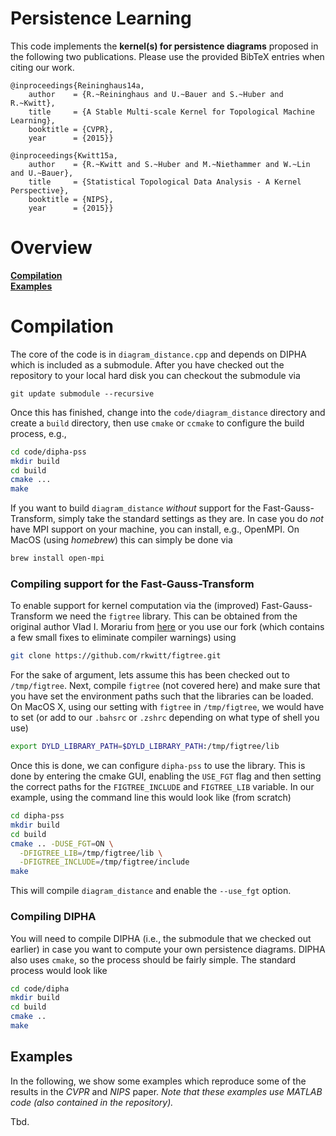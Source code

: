 # **Persistence Learning**

This code implements the **kernel(s) for persistence diagrams** proposed in the following
two publications. Please use the provided BibTeX entries when citing our work.

```
@inproceedings{Reininghaus14a,
    author    = {R.~Reininghaus and U.~Bauer and S.~Huber and R.~Kwitt},
    title     = {A Stable Multi-scale Kernel for Topological Machine Learning},
    booktitle = {CVPR},
    year      = {2015}}
```
```
@inproceedings{Kwitt15a,
    author    = {R.~Kwitt and S.~Huber and M.~Niethammer and W.~Lin and U.~Bauer},
    title     = {Statistical Topological Data Analysis - A Kernel Perspective},
    booktitle = {NIPS},
    year      = {2015}}
```

# Overview
**[Compilation](#compilation)**  
**[Examples](#examples)**  

# Compilation

The core of the code is in ```diagram_distance.cpp``` and depends on
DIPHA which is included as a submodule. After you have checked out the
repository to your local hard disk you can checkout the submodule via

```
git update submodule --recursive
```

Once this has finished, change into the ```code/diagram_distance``` directory
and create a ```build``` directory, then use ```cmake``` or ```ccmake``` to
configure the build process, e.g.,

```bash
cd code/dipha-pss
mkdir build
cd build
cmake ...
make
```

If you want to build ```diagram_distance``` *without* support for the
Fast-Gauss-Transform, simply take the standard settings as they are. In
case you do *not* have MPI support on your machine, you can install, e.g.,
OpenMPI. On MacOS (using *homebrew*) this can simply be done via

```bash
brew install open-mpi
```

### Compiling support for the Fast-Gauss-Transform

To enable support for kernel computation via the (improved) Fast-Gauss-Transform
we need the ```figtree``` library. This can be obtained from the original author
Vlad I. Morariu from [here](ttps://github.com/vmorariu/figtree) or you use our
fork (which contains a few small fixes to eliminate compiler warnings) using

```bash
git clone https://github.com/rkwitt/figtree.git
```

For the sake of argument, lets assume this has been checked out to ```/tmp/figtree```.
Next, compile ```figtree``` (not covered here) and make sure that you have set
the environment paths such that the libraries can be loaded. On MacOS X, using
our setting with ```figtree``` in ```/tmp/figtree```, we would have to set (or
add to our ```.bahsrc``` or ```.zshrc``` depending on what type of shell you
use)

```bash
export DYLD_LIBRARY_PATH=$DYLD_LIBRARY_PATH:/tmp/figtree/lib
```

Once this is done, we can
configure ```dipha-pss``` to use the library. This is done by entering the
cmake GUI, enabling the ```USE_FGT``` flag and then setting the correct paths
for the ```FIGTREE_INCLUDE``` and ```FIGTREE_LIB``` variable. In our example,
using the command line this would look like (from scratch)

```bash
cd dipha-pss
mkdir build
cd build
cmake .. -DUSE_FGT=ON \
  -DFIGTREE_LIB=/tmp/figtree/lib \
  -DFIGTREE_INCLUDE=/tmp/figtree/include
make
```

This will compile ```diagram_distance``` and enable the ```--use_fgt```
option.

### Compiling DIPHA

You will need to compile DIPHA (i.e., the submodule that we checked out
earlier) in case you want to compute your own persistence diagrams. DIPHA
also uses ```cmake```, so the process should be fairly simple. The
standard process would look like

```bash
cd code/dipha
mkdir build
cd build
cmake ..
make
```
## Examples

In the following, we show some examples which reproduce some of the results
in the *CVPR* and *NIPS* paper. *Note that these examples use MATLAB code
(also contained in the repository).*

Tbd.
